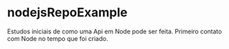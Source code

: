 # nodejsRepoExample
Estudos iniciais de como uma Api em Node pode ser feita.
Primeiro contato com Node no tempo que foi criado.
